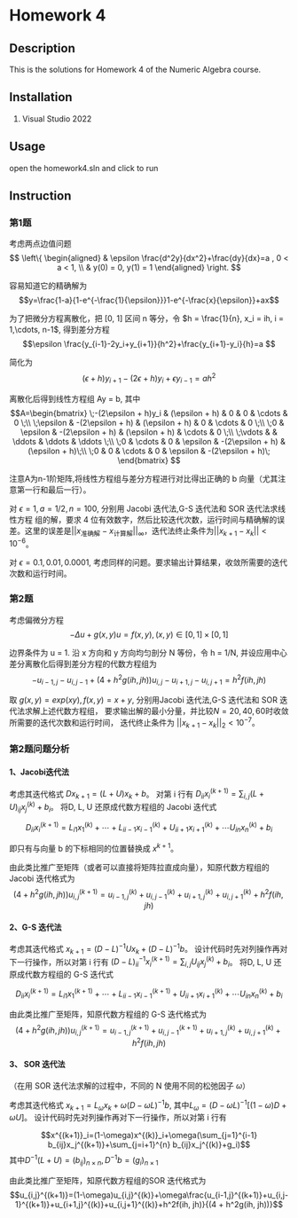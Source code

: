 # Homework 4

## Description
This is the solutions for Homework 4 of the Numeric Algebra course.

## Installation
1. Visual Studio 2022

## Usage
open the homework4.sln and click to run

## Instruction
### 第1题
考虑两点边值问题
$$ \left\{
\begin{aligned}
& \epsilon \frac{d^2y}{dx^2}+\frac{dy}{dx}=a , 0 < a < 1, \\
& y(0) = 0, y(1) = 1
\end{aligned}
\right.
$$

容易知道它的精确解为
$$y=\frac{1-a}{1-e^{-\frac{1}{\epsilon}}}1-e^{-\frac{x}{\epsilon}}+ax$$

为了把微分方程离散化，把 [0, 1] 区间 n 等分，令 $h = \frac{1}{n}, x_i = ih, i = 1,\cdots, n-1$, 得到差分方程
$$\epsilon \frac{y_{i-1}-2y_i+y_{i+1}}{h^2}+\frac{y_{i+1}-y_i}{h}=a $$

简化为
$$(\epsilon + h)y_{i+1}-(2\epsilon + h)y_i + \epsilon y_{i-1} = ah^2$$

离散化后得到线性方程组 Ay = b, 其中
$$A=\begin{bmatrix}
    \;-(2\epsilon + h)y_i & (\epsilon + h) & 0 & 0 & \cdots & 0 \;\\
    \;\epsilon & -(2\epsilon + h) & (\epsilon + h) & 0 & \cdots & 0 \;\\
    \;0 & \epsilon & -(2\epsilon + h) & (\epsilon + h) & \cdots & 0 \;\\
    \;\vdots & & \ddots & \ddots & \ddots \;\\
    \;0 & \cdots & 0 & \epsilon & -(2\epsilon + h) & (\epsilon + h)\;\\
    \;0 & 0 & \cdots & 0 & \epsilon & -(2\epsilon + h)\; 
    \end{bmatrix}
$$

注意A为n-1阶矩阵,将线性方程组与差分方程进行对比得出正确的 b 向量（尤其注意第一行和最后一行）。

对 $\epsilon = 1, a = 1/2, n = 100$, 分别用 Jacobi 迭代法,G-S 迭代法和 SOR 迭代法求线性方程
组的解，要求 4 位有效数字，然后比较迭代次数，运行时间与精确解的误差。这里的误差是$||x_{\text{准确解}}-x_{\text{计算解}}||_\infty$，迭代法终止条件为$||x_{k+1}-x_k|| < 10^{-6}$。

对 $\epsilon = 0.1, 0.01, 0.0001$, 考虑同样的问题。要求输出计算结果，收敛所需要的迭代次数和运行时间。

### 第2题
考虑偏微分方程
$$-\Delta u+g(x,y)u=f(x,y),(x,y)\in [0,1]×[0,1]$$

边界条件为 u = 1. 沿 x 方向和 y 方向均匀剖分 N 等份，令 h = 1/N, 并设应用中心差分离散化后得到差分方程的代数方程组为
$$-u_{i-1,j}-u_{i,j-1}+(4 + h^2g(ih, jh))u_{i,j}-u_{i+1,j}-u_{i,j+1} = h^2f(ih, jh)$$

取 $g(x, y) = exp(xy), f(x, y) = x+y$, 分别用Jacobi 迭代法,G-S 迭代法和 SOR 迭代法求解上述代数方程组，
要求输出解的最小分量，并比较$N = 20, 40, 60$时收敛所需要的迭代次数和运行时间，
迭代终止条件为 $||x_{k+1}-x_k||_2 < 10^{-7}$。

### 第2题问题分析

####    1、Jacobi迭代法

考虑其迭代格式 $Dx_{k+1} = (L + U)x_k + b$。 对第 i 行有 
$D_{ii}x_i^{(k+1)} =\sum_{i,j}(L + U)_{ij}x_j^{(k)} + b_i$。 
将D, L, U 还原成代数方程组的 Jacobi 迭代式

$$D_{ii}x_{i}^{(k+1)}= L_{i1}x^{(k)}_1 + \cdots + L_{ii-1}x^{(k)}_{i-1} + U_{ii+1}x^{(k)}_{i+1} +\cdots U_{in}x^{(k)}_n+b_i$$

即只有与向量 b 的下标相同的位置替换成 $x^{k+1}$。

由此类比推广至矩阵（或者可以直接将矩阵拉直成向量），知原代数方程组的 Jacobi 迭代格式为
$$(4 + h^2g(ih, jh))u_{i,j}^{(k+1)}=u_{i-1,j}^{(k)}+u_{i,j-1}^{(k)}+u_{i+1,j}^{(k)}+u_{i,j+1}^{(k)}+h^2f(ih, jh)$$

####    2、G-S 迭代法

考虑其迭代格式 $x_{k+1} = (D-L)^{-1}Ux_k + (D-L)^{-1}b$。 设计代码时先对列操作再对下一行操作，所以对第 i 行有 
$(D-L)^{-1}_{ii}x_i^{(k+1)} =\sum_{i,j} U_{ij}x_j^{(k)} + b_i$。 
将D, L, U 还原成代数方程组的 G-S 迭代式

$$D_{ii}x_{i}^{(k+1)}= L_{i1}x^{(k+1)}_1 + \cdots + L_{ii-1}x^{(k+1)}_{i-1} + U_{ii+1}x^{(k)}_{i+1} +\cdots U_{in}x^{(k)}_n+b_i$$

由此类比推广至矩阵，知原代数方程组的 G-S 迭代格式为
$$(4 + h^2g(ih, jh))u_{i,j}^{(k+1)}=u_{i-1,j}^{(k+1)}+u_{i,j-1}^{(k+1)}+u_{i+1,j}^{(k)}+u_{i,j+1}^{(k)}+h^2f(ih, jh)$$


####    3、 SOR 迭代法

（在用 SOR 迭代法求解的过程中，不同的 N 使用不同的松弛因子 $\omega$）

考虑其迭代格式 $x_{k+1} = L_\omega x_k+\omega (D-\omega L)^{-1}b$,
其中$L_\omega =(D-\omega L)^{-1}[(1-\omega)D+\omega U]$。 设计代码时先对列操作再对下一行操作，所以对第 i 行有 

$$x^{(k+1)}_i=(1-\omega)x^{(k)}_i+\omega(\sum_{j=1}^{i-1} b_{ij}x_j^{(k+1)}+\sum_{j=i+1}^{n} b_{ij}x_j^{(k)}+g_i)$$
其中$D^{-1}(L+U)=(b_{ij})_{n\times n},D^{-1}b=(g_i)_{n\times 1}$

由此类比推广至矩阵，知原代数方程组的SOR 迭代格式为
$$u_{i,j}^{(k+1)}=(1-\omega)u_{i,j}^{(k)}+\omega\frac{u_{i-1,j}^{(k+1)}+u_{i,j-1}^{(k+1)}+u_{i+1,j}^{(k)}+u_{i,j+1}^{(k)}+h^2f(ih, jh)}{(4 + h^2g(ih, jh))}$$